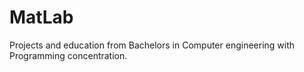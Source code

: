 # MatLab
Projects and education from Bachelors in Computer engineering with Programming concentration.
